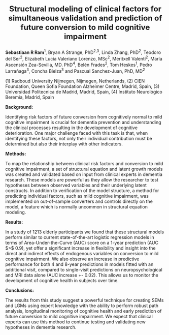 <p align="center" style="font-size:24px; font-weight:bold;">Structural modeling of clinical factors for simultaneous validation and prediction of future conversion to mild cognitive impairment</p>

<p style="font-weight: normal">
<span style="font-weight: bold">Sebastiaan R Ram</span><sup>1</sup>, Bryan A Strange, PhD<sup>2,3</sup>, Linda Zhang, PhD<sup>2</sup>, Teodoro del Ser<sup>2</sup>, Elizabeth Lucia Valeriano Lorenzo, MSc<sup>2</sup>, Meritxell Valentí<sup>2</sup>, María Ascensión Zea-Sevilla, MD. PhD<sup>4</sup>, Belén Frades<sup>2</sup>, Tom Heskes<sup>1</sup>, Pedro Larrañaga<sup>3</sup>, Concha Bielza<sup>3</sup> and Pascual Sanchez-Juan, PhD, MD<sup>2</sup>
</p>

<p>
(1) Radboud University Nijmegen, Nijmegen, Netherlands, (2) CIEN Foundation, Queen Sofia Foundation Alzheimer Centre, Madrid, Spain, (3) Universidad Politecnica de Madrid, Madrid, Spain, (4) Instituto Neurológico Beremia, Madrid, Spain 
</p>

<p style="font-weight:bold;">Background:</p>
Identifying risk factors of future conversion from cognitively normal to mild cognitive impairment is crucial for dementia prevention and understanding the clinical processes resulting in the development of cognitive deterioration. One major challenge faced with this task is that, when identifying these factors, not only their individual contribution must be determined but also their interplay with other indicators. 

<p style="font-weight:bold;">Methods:</p>
To map the relationship between clinical risk factors and conversion to mild cognitive impairment, a set of structural equation and latent growth models was created and validated based on input from clinical experts in dementia research. These models are powerful as they allow the researcher to test hypotheses between observed variables and their underlying latent constructs. In addition to verification of the model structure, a method for predicting individual factors, such as mild cognitive impairment, was implemented on out-of-sample converters and controls directly on the model, a feature which is normally uncommon in structural equation modeling. 

<p style="font-weight:bold;">Results:</p>
In a study of 1213 elderly participants we found that these structural models perform similar to current state-of-the-art logistic regression models in terms of Area-Under-the-Curve (AUC) score on a 1-year prediction (AUC $>$ 0.9), yet offer a significant increase in flexibility and insight into the direct and indirect effects of endogenous variables on conversion to mild cognitive impairment. We also observe an increase in predictive performance for both 4 and 8-year predictions in models fitted with an additional visit, compared to single-visit predictions on neuropsychological and MRI data alone (AUC increase +- 0.02). This allows us to monitor the development of cognitive health in subjects over time. 

<p style="font-weight:bold;">Conclusions:</p>
The results from this study suggest a powerful technique for creating SEMs and LGMs using expert knowledge with the ability to perform robust path analysis, longitudinal monitoring of cognitive health and early prediction of future conversion to mild cognitive impairment. We expect that clinical experts can use this method to continue testing and validating new hypotheses in dementia research.